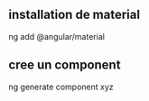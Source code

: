 ## installation de material
ng add @angular/material

## cree un component
ng generate component xyz